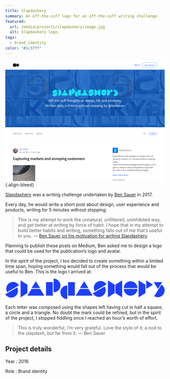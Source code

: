 ```yaml
---
title: Slapdashery
summary: An off-the-cuff logo for an off-the-cuff writing challenge.
featured:
  url: /media/projects/slapdashery/image.jpg
  alt: Slapdashery logo.
tags:
  - brand_identity
color: "#1c3fff"
---
```


![The Shapdashery publication on Medium.](/media/projects/slapdashery/homepage.png#screenshot)
{.align-bleed}

[Slapdashery][1] was a writing challenge undertaken by [Ben Sauer][2] in 2017.

Every day, he would write a short post about design, user experience and products, writing for 5 minutes without stopping:

> This is my attempt to work the unnatural, unfiltered, uninhibited way, and get better at writing by force of habit. I hope that in my attempt to build better habits and writing, something falls out of me that’s useful to you.
> — [Ben Sauer on his motivation for writing Slapdashery][3]

Planning to publish these posts on Medium, Ben asked me to design a logo that could be used for the publication’s logo and avatar.

In the spirit of the project, I too decided to create something within a limited time span, hoping something would fall out of the process that would be useful to Ben. This is the logo I arrived at:

![The Slapdashery logo.](/media/projects/slapdashery/logo.svg "The Slapdashery logo.")

Each letter was composed using the shapes left having cut in half a square, a circle and a triangle. No doubt the mark could be refined, but in the spirit of the project, I stopped fiddling once I reached an hour’s worth of effort.

> This is truly wonderful, I’m very grateful. Love the style of it; a nod to the slapdash, but far from it.
> — Ben Sauer

## Project details

Year
: 2016

Role
: Brand identity

[1]: https://medium.com/slapdashery
[2]: https://bensauer.net
[3]: https://medium.com/slapdashery/what-the-hell-is-this-69d53e43c796
